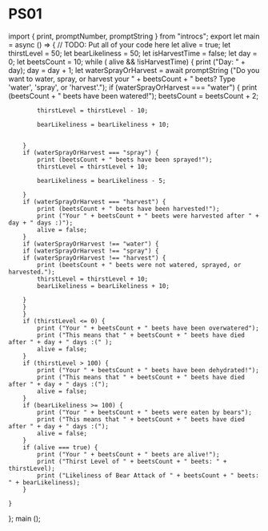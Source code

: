 # PS01
import { print, promptNumber, promptString } from "introcs";
export let main = async () => {
    // TODO: Put all of your code here
    let alive = true;
    let thirstLevel = 50;
    let bearLikeliness = 50;
    let isHarvestTime = false;
    let day = 0;
    let beetsCount = 10;
    while ( alive && !isHarvestTime) {
        print ("Day: " + day);
        day = day + 1;
        let waterSprayOrHarvest = await promptString ("Do you want to water, spray, or harvest your " + beetsCount + " beets? Type 'water', 'spray', or 'harvest'.");
        if (waterSprayOrHarvest === "water") {
            print (beetsCount + " beets have been watered!");
            beetsCount = beetsCount + 2;
            
            thirstLevel = thirstLevel - 10;
           
            bearLikeliness = bearLikeliness + 10;
            
           
        }
        if (waterSprayOrHarvest === "spray") {
            print (beetsCount + " beets have been sprayed!");
            thirstLevel = thirstLevel + 10;
            
            bearLikeliness = bearLikeliness - 5;
            
        }   
        if (waterSprayOrHarvest === "harvest") {
            print (beetsCount + " beets have been harvested!");
            print ("Your " + beetsCount + " beets were harvested after " + day + " days :)");
            alive = false;
        }
        if (waterSprayOrHarvest !== "water") {
        if (waterSprayOrHarvest !== "spray") {
        if (waterSprayOrHarvest !== "harvest") {
            print (beetsCount + " beets were not watered, sprayed, or harvested.");
            thirstLevel = thirstLevel + 10;
            bearLikeliness = bearLikeliness + 10;
            
        }
        }
        }
        if (thirstLevel <= 0) {
            print ("Your " + beetsCount + " beets have been overwatered");
            print ("This means that " + beetsCount + " beets have died after " + day + " days :(" );
            alive = false;
        } 
        if (thirstLevel > 100) {
            print ("Your " + beetsCount + " beets have been dehydrated!");
            print ("This means that " + beetsCount + " beets have died after " + day + " days :(");
            alive = false;
        }
        if (bearLikeliness >= 100) {
            print ("Your " + beetsCount + " beets were eaten by bears");
            print ("This means that " + beetsCount + " beets have died after " + day + " days :(");
            alive = false;
        }
        if (alive === true) {
            print ("Your " + beetsCount + " beets are alive!");
            print ("Thirst Level of " + beetsCount + " beets: " + thirstLevel);
            print ("Likeliness of Bear Attack of " + beetsCount + " beets: " + bearLikeliness);
        }
        
    }
};
main ();
